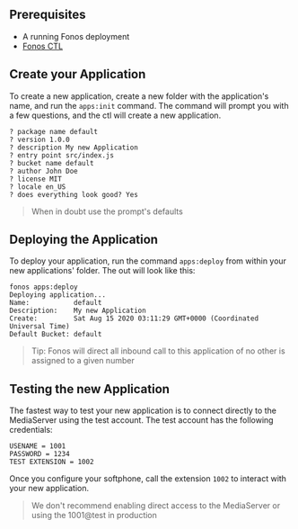 ## Prerequisites

- A running Fonos deployment
- [Fonos CTL](https://www.npmjs.com/package/@fonos/ctl)

## Create your Application

To create a new application, create a new folder with the application's name, and run the `apps:init` command. The command will prompt you with a few questions, and the ctl will create a new application.

```
? package name default
? version 1.0.0
? description My new Application
? entry point src/index.js
? bucket name default
? author John Doe
? license MIT
? locale en_US
? does everything look good? Yes
```

> When in doubt use the prompt's defaults

## Deploying the Application

To deploy your application, run the command `apps:deploy` from within your new applications' folder. The out will look like this:

```
fonos apps:deploy
Deploying application...
Name:           default
Description:    My new Application
Create:         Sat Aug 15 2020 03:11:29 GMT+0000 (Coordinated Universal Time)
Default Bucket: default
```

> Tip: Fonos will direct all inbound call to this application of no other is assigned to a given number

## Testing the new Application

The fastest way to test your new application is to connect directly to the MediaServer using the test account. The test account has the following credentials:

```
USENAME = 1001
PASSWORD = 1234
TEST EXTENSION = 1002
```

Once you configure your softphone, call the extension `1002` to interact with your new application.

> We don't recommend enabling direct access to the MediaServer or using the 1001@test in production

